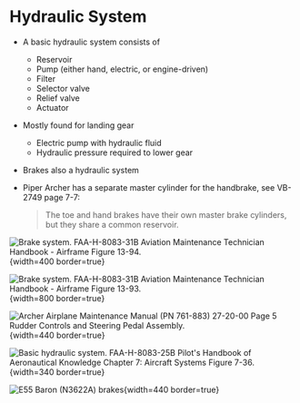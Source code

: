 # Hydraulic System

* A basic hydraulic system consists of
  * Reservoir
  * Pump (either hand, electric, or engine-driven)
  * Filter
  * Selector valve
  * Relief valve
  * Actuator
* Mostly found for landing gear
  * Electric pump with hydraulic fluid
  * Hydraulic pressure required to lower gear
* Brakes also a hydraulic system
* Piper Archer has a separate master cylinder for the handbrake, see VB-2749 page 7-7:

    > The toe and hand brakes have their own master brake cylinders, but they share a common reservoir.

![Brake system. [FAA-H-8083-31B Aviation Maintenance Technician Handbook - Airframe](https://www.faa.gov/regulations_policies/handbooks_manuals/aviation/FAA-H-8083-31B_Aviation_Maintenance_Technician_Handbook.pdf) Figure 13-94.](/img/amtg-airframe/amtg-airframe-figure-13-94-brakes.jpg){width=400 border=true}

![Brake system. [FAA-H-8083-31B Aviation Maintenance Technician Handbook - Airframe](https://www.faa.gov/regulations_policies/handbooks_manuals/aviation/FAA-H-8083-31B_Aviation_Maintenance_Technician_Handbook.pdf) Figure 13-93.](/img/amtg-airframe/amtg-airframe-figure-13-93-brakes.jpg){width=800 border=true}

![Archer Airplane Maintenance Manual (PN 761-883) 27-20-00 Page 5 Rudder Controls and Steering Pedal Assembly.](/img/archer-amm/archer-amm-27-20-00-page-5-brakes.png){width=440 border=true}

![Basic hydraulic system. [FAA-H-8083-25B Pilot's Handbook of Aeronautical Knowledge](https://www.faa.gov/regulations_policies/handbooks_manuals/aviation/phak) [Chapter 7: Aircraft Systems](https://www.faa.gov/sites/faa.gov/files/regulations_policies/handbooks_manuals/aviation/phak/09_phak_ch7.pdf) Figure 7-36.](/img/phak/phak-figure-7-36-basic-hydraulic-system.png){width=340 border=true}

![E55 Baron (N3622A) brakes](/img/c55-baron-poh/c55-baron-poh-page-7-16-brakes.png){width=440 border=true}
